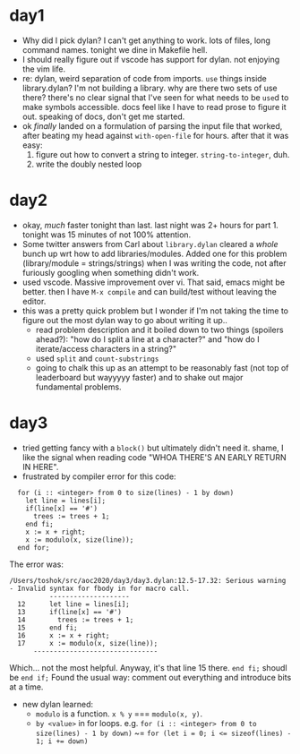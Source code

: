 
# day1

* Why did I pick dylan?  I can't get anything to work. lots of files, long command names.  tonight we dine in Makefile hell.
* I should really figure out if vscode has support for dylan.  not enjoying the vim life.
* re: dylan, weird separation of code from imports.  `use` things inside library.dylan?  I'm not building a library.  why are there two sets of use there?
  there's no clear signal that I've seen for what needs to be `use`d to make symbols accessible.  docs feel like I have to read prose to figure
  it out.  speaking of docs, don't get me started.
* ok _finally_ landed on a formulation of parsing the input file that worked, after beating my head against `with-open-file` for hours.  after that it was easy:
    1. figure out how to convert a string to integer.  `string-to-integer`, duh.
    2. write the doubly nested loop


# day2

* okay, _much_ faster tonight than last.  last night was 2+ hours for part 1.  tonight was 15 minutes of not 100% attention.
* Some twitter answers from Carl about `library.dylan` cleared a _whole_ bunch up wrt how to add libraries/modules.  Added one for this problem (library/module = strings/strings) when I was writing the code, not after furiously googling when something didn't work.
* used vscode.  Massive improvement over vi.  That said, emacs might be better.  then I have `M-x compile` and can build/test without leaving the editor.
* this was a pretty quick problem but I wonder if I'm not taking the time to figure out the most dylan way to go about writing it up..
  * read problem description and it boiled down to two things (spoilers ahead?):
    "how do I split a line at a character?" and "how do I iterate/access characters in a string?"
  * used `split` and `count-substrings`
  * going to chalk this up as an attempt to be reasonably fast (not top of leaderboard but wayyyyy faster) and to shake out major fundamental problems.

# day3

* tried getting fancy with a `block()` but ultimately didn't need it.  shame, I like the signal when reading code "WHOA THERE'S AN EARLY RETURN IN HERE".
* frustrated by compiler error for this code:
```dylan
  for (i :: <integer> from 0 to size(lines) - 1 by down)
    let line = lines[i];
    if(line[x] == '#')
      trees := trees + 1;
    end fi;
    x := x + right;
    x := modulo(x, size(line));
  end for;
```

The error was:

```
/Users/toshok/src/aoc2020/day3/day3.dylan:12.5-17.32: Serious warning - Invalid syntax for fbody in for macro call.
          --------------------
  12      let line = lines[i];
  13      if(line[x] == '#')
  14        trees := trees + 1;
  15      end fi;
  16      x := x + right;
  17      x := modulo(x, size(line));
      -------------------------------
```

Which... not the most helpful.  Anyway, it's that line 15 there.  `end fi;` shoudl be `end if;`  Found the usual way:  comment out everything and introduce bits at a time.
* new dylan learned:
  * `modulo` is a function.  `x % y` === `modulo(x, y)`.
  * `by <value>` in for loops.  e.g. `for (i :: <integer> from 0 to size(lines) - 1 by down)` ~= `for (let i = 0; i <= sizeof(lines) - 1; i += down)`
